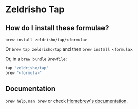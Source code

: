 # Zeldrisho Tap

## How do I install these formulae?

`brew install zeldrisho/tap/<formula>`

Or `brew tap zeldrisho/tap` and then `brew install <formula>`.

Or, in a `brew bundle` `Brewfile`:

```ruby
tap "zeldrisho/tap"
brew "<formula>"
```

## Documentation

`brew help`, `man brew` or check [Homebrew's documentation](https://docs.brew.sh).
